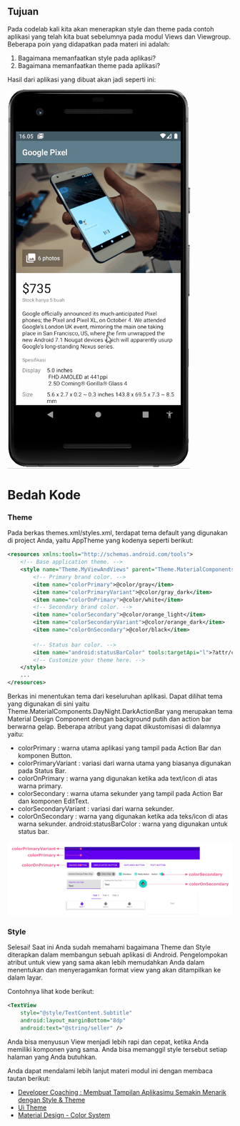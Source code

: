 ## Tujuan
Pada codelab kali kita akan menerapkan style dan theme pada contoh aplikasi yang telah kita buat sebelumnya pada modul Views dan Viewgroup. Beberapa poin yang didapatkan pada materi ini adalah:

1. Bagaimana memanfaatkan style pada aplikasi?
2. Bagaimana memanfaatkan theme pada aplikasi?
 
Hasil dari aplikasi yang dibuat akan jadi seperti ini:

![Result App](./resource/StyleTheme.gif)

# Bedah Kode

### Theme
Pada berkas themes.xml/styles.xml, terdapat tema default yang digunakan di project Anda, yaitu AppTheme yang kodenya seperti berikut:

```xml
<resources xmlns:tools="http://schemas.android.com/tools">
    <!-- Base application theme. -->
    <style name="Theme.MyViewAndViews" parent="Theme.MaterialComponents.DayNight.DarkActionBar">
        <!-- Primary brand color. -->
        <item name="colorPrimary">@color/gray</item>
        <item name="colorPrimaryVariant">@color/gray_dark</item>
        <item name="colorOnPrimary">@color/white</item>
        <!-- Secondary brand color. -->
        <item name="colorSecondary">@color/orange_light</item>
        <item name="colorSecondaryVariant">@color/orange_dark</item>
        <item name="colorOnSecondary">@color/black</item>
 
        <!-- Status bar color. -->
        <item name="android:statusBarColor" tools:targetApi="l">?attr/colorPrimaryVariant</item>
        <!-- Customize your theme here. -->
    </style>
    ...
</resources>
```

Berkas ini menentukan tema dari keseluruhan aplikasi. Dapat dilihat tema yang digunakan di sini yaitu Theme.MaterialComponents.DayNight.DarkActionBar yang merupakan tema Material Design Component dengan background putih dan action bar berwarna gelap. Beberapa atribut yang dapat dikustomisasi di dalamnya yaitu:

* colorPrimary : warna utama aplikasi yang tampil pada Action Bar dan komponen Button.
* colorPrimaryVariant : variasi dari warna utama yang biasanya digunakan pada Status Bar.
* colorOnPrimary : warna yang digunakan ketika ada text/icon di atas warna primary.
* colorSecondary : warna utama sekunder yang tampil pada Action Bar dan komponen EditText.
* colorSecondaryVariant : variasi dari warna sekunder.
* colorOnSecondary : warna yang digunakan ketika ada teks/icon di atas warna sekunder.
android:statusBarColor : warna yang digunakan untuk status bar.

![Color](./resource/Color.jpeg)


### Style
Selesai! Saat ini Anda sudah memahami bagaimana Theme dan Style diterapkan dalam membangun sebuah aplikasi di Android. Pengelompokan atribut untuk view yang sama akan lebih memudahkan Anda dalam menentukan dan menyeragamkan format view yang akan ditampilkan ke dalam layar.

Contohnya lihat kode berikut:

```xml
<TextView
    style="@style/TextContent.Subtitle"
    android:layout_marginBottom="8dp"
    android:text="@string/seller" />
```

Anda bisa menyusun View menjadi lebih rapi dan cepat, ketika Anda memiliki komponen yang sama. Anda bisa memanggil style tersebut setiap halaman yang Anda butuhkan. 

Anda dapat mendalami lebih lanjut materi modul ini dengan membaca tautan berikut:

* [Developer Coaching : Membuat Tampilan Aplikasimu Semakin Menarik dengan Style & Theme](https://youtu.be/DNb6qnR_6FA)
* [Ui Theme](https://developer.android.com/guide/topics/ui/themes.html)
* [Material Design - Color System](https://material.io/design/color/the-color-system.html#color-theme-creation)